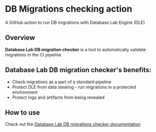 # DB Migrations checking action

A GitHub action to run DB migrations with Database Lab Engine (DLE) 

## Overview
**Database Lab DB migration checker** is a tool to automatically validate migrations in the CI pipeline.

## Database Lab DB migration checker's benefits:
- Check migrations as a part of a standard pipeline
- Protect DLE from data stealing - run migrations in a protected environment
- Protect logs and artifacts from being revealed

## How to use
Check out the [Database Lab DB migrations checker documentation](https://postgres.ai/docs/db-migration-checker)
